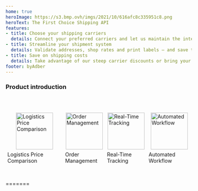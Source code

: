 ```yaml
---
home: true
heroImage: https://s3.bmp.ovh/imgs/2021/10/616afc8c335951c8.png
heroText: The First Choice Shipping API
features:
- title: Choose your shipping carriers
  details: Connect your preferred carriers and let us maintain the integrations.
- title: Streamline your shipment system
  details: Validate addresses, shop rates and print labels — and save time.
- title: Save on shipping costs
  details: Take advantage of our steep carrier discounts or bring your own rates.
footer: byAdber
---
```


### Product introduction

<div style="display:flex;justify-content: space-between;padding-bottom:40px;margin-top:60px">
  <div style="display: flex;flex-direction: column;align-items: center;">
    <img style="width:100px" src="https://www.shipber.com/assets/img/Home/Repricing%20strategy.png" alt="Logistics Price Comparison">
    <p style="margin:5px">Logistics Price Comparison</p>
    <!-- <p style="margin:0px;font-size: 12px;color:#666">Consistency</p> -->
  </div>
  <div style="display: flex;flex-direction: column;align-items: center;">
    <img style="width:100px" src="https://www.shipber.com/assets/img/Home/Order%20management.png" alt="Order Management">
    <p style="margin:5px">Order Management</p>
    <!-- <p style="margin:0px;font-size: 12px;color:#666"> Feedback</p> -->
  </div>
  <div style="display: flex;flex-direction: column;align-items: center;">
    <img style="width:100px" src="https://www.shipber.com/assets/img/Home/Real-%20Time%20tracking.png" alt="Real-Time Tracking">
    <p style="margin:5px">Real-Time Tracking</p>
    <!-- <p style="margin:0px;font-size: 12px;color:#666">Efficiency</p> -->
  </div>
  <div style="display: flex;flex-direction: column;align-items: center;">
    <img style="width:100px" src="https://www.shipber.com/assets/img/Home/Automated%20warehouse.png" alt="Automated Workflow">
    <p style="margin:5px">Automated Workflow</p>
    <!-- <p style="margin:0px;font-size: 12px;color:#666">Controllability</p> -->
  </div>
</div>
=======
